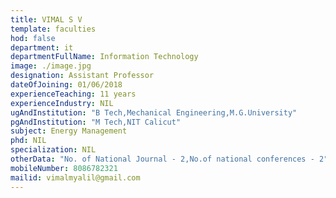```yaml
---
title: VIMAL S V
template: faculties
hod: false
department: it
departmentFullName: Information Technology
image: ./image.jpg
designation: Assistant Professor
dateOfJoining: 01/06/2018
experienceTeaching: 11 years
experienceIndustry: NIL
ugAndInstitution: "B Tech,Mechanical Engineering,M.G.University"
pgAndInstitution: "M Tech,NIT Calicut"
subject: Energy Management
phd: NIL
specialization: NIL
otherData: "No. of National Journal - 2,No.of national conferences - 2"
mobileNumber: 8086782321
mailid: vimalmyalil@gmail.com
---
```

